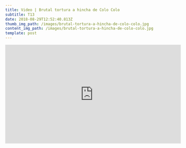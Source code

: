 ```yaml
---
title: Video | Brutal tortura a hincha de Colo Colo
subtitle: T13
date: 2018-08-29T12:52:40.813Z
thumb_img_path: /images/brutal-tortura-a-hincha-de-colo-colo.jpg
content_img_path: /images/brutal-tortura-a-hincha-de-colo-colo.jpg
template: post
---
```

<iframe width="560" height="315" src="https://www.youtube.com/embed/iU3MqLOBzbw" frameborder="0" allow="accelerometer; autoplay; encrypted-media; gyroscope; picture-in-picture" allowfullscreen></iframe>
